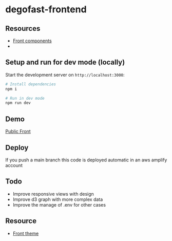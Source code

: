 # degofast-frontend

## Resources

-  [Front components](https://flowbite.com/docs/components/)
-

## Setup and run for dev mode (locally)

Start the development server on `http://localhost:3000`:

```bash
# Install dependencies
npm i

# Run in dev mode
npm run dev
```

## Demo

[Public Front](https://main.dtwgzwt5xqcp8.amplifyapp.com/)

## Deploy

If you push a main branch this code is deployed automatic in an aws amplify account

## Todo

-  Improve responsive views with design
-  Improve d3 graph with more complex data
-  Improve the manage of .env for other cases

## Resource

-  [Front theme](https://windmill-dashboard.vercel.app/)
